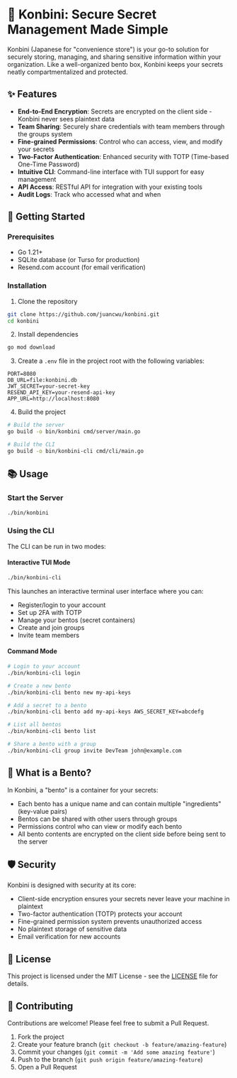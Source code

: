 # 🍱 Konbini: Secure Secret Management Made Simple

Konbini (Japanese for "convenience store") is your go-to solution for securely storing, managing, and sharing sensitive information within your organization. Like a well-organized bento box, Konbini keeps your secrets neatly compartmentalized and protected.

## ✨ Features

- **End-to-End Encryption**: Secrets are encrypted on the client side - Konbini never sees plaintext data
- **Team Sharing**: Securely share credentials with team members through the groups system
- **Fine-grained Permissions**: Control who can access, view, and modify your secrets
- **Two-Factor Authentication**: Enhanced security with TOTP (Time-based One-Time Password)
- **Intuitive CLI**: Command-line interface with TUI support for easy management
- **API Access**: RESTful API for integration with your existing tools
- **Audit Logs**: Track who accessed what and when

## 🚀 Getting Started

### Prerequisites

- Go 1.21+
- SQLite database (or Turso for production)
- Resend.com account (for email verification)

### Installation

1. Clone the repository

```bash
git clone https://github.com/juancwu/konbini.git
cd konbini
```

2. Install dependencies

```bash
go mod download
```

3. Create a `.env` file in the project root with the following variables:

```
PORT=8080
DB_URL=file:konbini.db
JWT_SECRET=your-secret-key
RESEND_API_KEY=your-resend-api-key
APP_URL=http://localhost:8080
```

4. Build the project

```bash
# Build the server
go build -o bin/konbini cmd/server/main.go

# Build the CLI
go build -o bin/konbini-cli cmd/cli/main.go
```

## 📚 Usage

### Start the Server

```bash
./bin/konbini
```

### Using the CLI

The CLI can be run in two modes:

#### Interactive TUI Mode

```bash
./bin/konbini-cli
```

This launches an interactive terminal user interface where you can:

- Register/login to your account
- Set up 2FA with TOTP
- Manage your bentos (secret containers)
- Create and join groups
- Invite team members

#### Command Mode

```bash
# Login to your account
./bin/konbini-cli login

# Create a new bento
./bin/konbini-cli bento new my-api-keys

# Add a secret to a bento
./bin/konbini-cli bento add my-api-keys AWS_SECRET_KEY=abcdefg

# List all bentos
./bin/konbini-cli bento list

# Share a bento with a group
./bin/konbini-cli group invite DevTeam john@example.com
```

## 🎯 What is a Bento?

In Konbini, a "bento" is a container for your secrets:

- Each bento has a unique name and can contain multiple "ingredients" (key-value pairs)
- Bentos can be shared with other users through groups
- Permissions control who can view or modify each bento
- All bento contents are encrypted on the client side before being sent to the server

## 🛡️ Security

Konbini is designed with security at its core:

- Client-side encryption ensures your secrets never leave your machine in plaintext
- Two-factor authentication (TOTP) protects your account
- Fine-grained permission system prevents unauthorized access
- No plaintext storage of sensitive data
- Email verification for new accounts

## 📝 License

This project is licensed under the MIT License - see the [LICENSE](LICENSE) file for details.

## 🤝 Contributing

Contributions are welcome! Please feel free to submit a Pull Request.

1. Fork the project
2. Create your feature branch (`git checkout -b feature/amazing-feature`)
3. Commit your changes (`git commit -m 'Add some amazing feature'`)
4. Push to the branch (`git push origin feature/amazing-feature`)
5. Open a Pull Request


